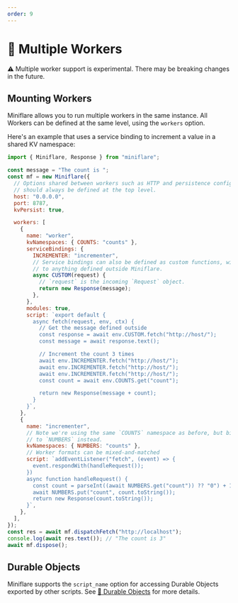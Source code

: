 ```yaml
---
order: 9
---
```


# 🔌 Multiple Workers

<Aside type="warning" header="Warning">

⚠️ Multiple worker support is experimental. There may be breaking changes in the
future.

</Aside>

## Mounting Workers

Miniflare allows you to run multiple workers in the same instance. All Workers can be defined at the same level, using the `workers` option.

Here's an example that uses a service binding to increment a value in a shared KV namespace:

```js
import { Miniflare, Response } from "miniflare";

const message = "The count is ";
const mf = new Miniflare({
  // Options shared between workers such as HTTP and persistence configuration
  // should always be defined at the top level.
  host: "0.0.0.0",
  port: 8787,
  kvPersist: true,

  workers: [
    {
      name: "worker",
      kvNamespaces: { COUNTS: "counts" },
      serviceBindings: {
        INCREMENTER: "incrementer",
        // Service bindings can also be defined as custom functions, with access
        // to anything defined outside Miniflare.
        async CUSTOM(request) {
          // `request` is the incoming `Request` object.
          return new Response(message);
        },
      },
      modules: true,
      script: `export default {
        async fetch(request, env, ctx) {
          // Get the message defined outside
          const response = await env.CUSTOM.fetch("http://host/");
          const message = await response.text();

          // Increment the count 3 times
          await env.INCREMENTER.fetch("http://host/");
          await env.INCREMENTER.fetch("http://host/");
          await env.INCREMENTER.fetch("http://host/");
          const count = await env.COUNTS.get("count");

          return new Response(message + count);
        }
      }`,
    },
    {
      name: "incrementer",
      // Note we're using the same `COUNTS` namespace as before, but binding it
      // to `NUMBERS` instead.
      kvNamespaces: { NUMBERS: "counts" },
      // Worker formats can be mixed-and-matched
      script: `addEventListener("fetch", (event) => {
        event.respondWith(handleRequest());
      })
      async function handleRequest() {
        const count = parseInt((await NUMBERS.get("count")) ?? "0") + 1;
        await NUMBERS.put("count", count.toString());
        return new Response(count.toString());
      }`,
    },
  ],
});
const res = await mf.dispatchFetch("http://localhost");
console.log(await res.text()); // "The count is 3"
await mf.dispose();
```

## Durable Objects

Miniflare supports the `script_name` option for accessing Durable Objects
exported by other scripts. See
[📌 Durable Objects](/storage/durable-objects#using-a-class-exported-by-another-script)
for more details.
